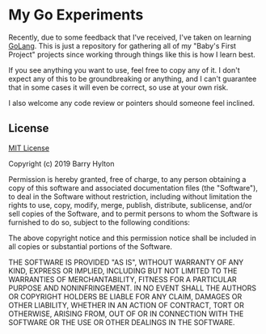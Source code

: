 # My Go Experiments

Recently, due to some feedback that I've received, I've taken on learning [GoLang](https://golang.org/). This is just a
repository for gathering all of my "Baby's First Project" projects since working through things like this is how I learn
best.

If you see anything you want to use, feel free to copy any of it. I don't expect any of this to be groundbreaking or
anything, and I can't guarantee that in some cases it will even be correct, so use at your own risk.

I also welcome any code review or pointers should someone feel inclined.

## License
[MIT License](https://choosealicense.com/licenses/mit/)

Copyright (c) 2019 Barry Hylton

Permission is hereby granted, free of charge, to any person obtaining a copy
of this software and associated documentation files (the "Software"), to deal
in the Software without restriction, including without limitation the rights
to use, copy, modify, merge, publish, distribute, sublicense, and/or sell
copies of the Software, and to permit persons to whom the Software is
furnished to do so, subject to the following conditions:

The above copyright notice and this permission notice shall be included in all
copies or substantial portions of the Software.

THE SOFTWARE IS PROVIDED "AS IS", WITHOUT WARRANTY OF ANY KIND, EXPRESS OR
IMPLIED, INCLUDING BUT NOT LIMITED TO THE WARRANTIES OF MERCHANTABILITY,
FITNESS FOR A PARTICULAR PURPOSE AND NONINFRINGEMENT. IN NO EVENT SHALL THE
AUTHORS OR COPYRIGHT HOLDERS BE LIABLE FOR ANY CLAIM, DAMAGES OR OTHER
LIABILITY, WHETHER IN AN ACTION OF CONTRACT, TORT OR OTHERWISE, ARISING FROM,
OUT OF OR IN CONNECTION WITH THE SOFTWARE OR THE USE OR OTHER DEALINGS IN THE
SOFTWARE.

